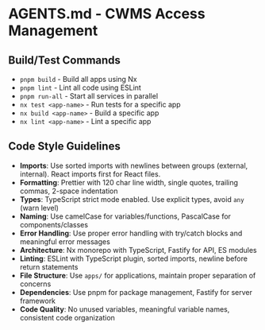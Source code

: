 # AGENTS.md - CWMS Access Management

## Build/Test Commands

- `pnpm build` - Build all apps using Nx
- `pnpm lint` - Lint all code using ESLint
- `pnpm run-all` - Start all services in parallel
- `nx test <app-name>` - Run tests for a specific app
- `nx build <app-name>` - Build a specific app
- `nx lint <app-name>` - Lint a specific app

## Code Style Guidelines

- **Imports**: Use sorted imports with newlines between groups (external, internal). React imports first for React
  files.
- **Formatting**: Prettier with 120 char line width, single quotes, trailing commas, 2-space indentation
- **Types**: TypeScript strict mode enabled. Use explicit types, avoid `any` (warn level)
- **Naming**: Use camelCase for variables/functions, PascalCase for components/classes
- **Error Handling**: Use proper error handling with try/catch blocks and meaningful error messages
- **Architecture**: Nx monorepo with TypeScript, Fastify for API, ES modules
- **Linting**: ESLint with TypeScript plugin, sorted imports, newline before return statements
- **File Structure**: Use `apps/` for applications, maintain proper separation of concerns
- **Dependencies**: Use pnpm for package management, Fastify for server framework
- **Code Quality**: No unused variables, meaningful variable names, consistent code organization
